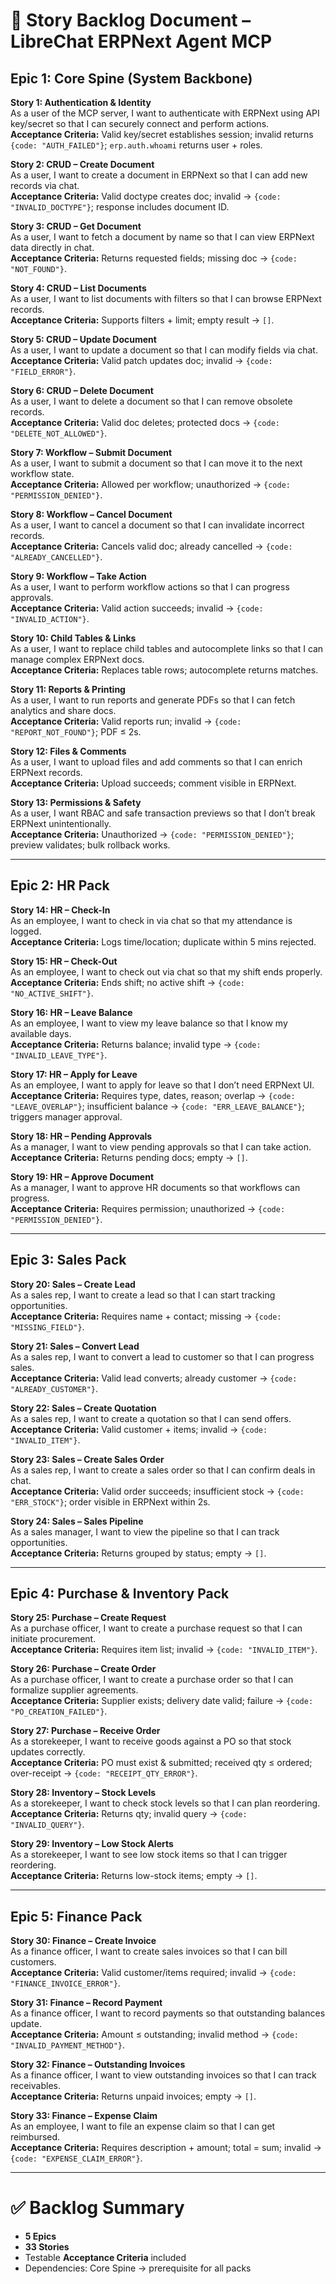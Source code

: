 # 📂 Story Backlog Document – LibreChat ERPNext Agent MCP

## Epic 1: Core Spine (System Backbone)

**Story 1: Authentication & Identity**  
As a user of the MCP server, I want to authenticate with ERPNext using API key/secret so that I can securely connect and perform actions.  
**Acceptance Criteria:** Valid key/secret establishes session; invalid returns `{code: "AUTH_FAILED"}`; `erp.auth.whoami` returns user + roles.

**Story 2: CRUD – Create Document**  
As a user, I want to create a document in ERPNext so that I can add new records via chat.  
**Acceptance Criteria:** Valid doctype creates doc; invalid → `{code: "INVALID_DOCTYPE"}`; response includes document ID.

**Story 3: CRUD – Get Document**  
As a user, I want to fetch a document by name so that I can view ERPNext data directly in chat.  
**Acceptance Criteria:** Returns requested fields; missing doc → `{code: "NOT_FOUND"}`.

**Story 4: CRUD – List Documents**  
As a user, I want to list documents with filters so that I can browse ERPNext records.  
**Acceptance Criteria:** Supports filters + limit; empty result → `[]`.

**Story 5: CRUD – Update Document**  
As a user, I want to update a document so that I can modify fields via chat.  
**Acceptance Criteria:** Valid patch updates doc; invalid → `{code: "FIELD_ERROR"}`.

**Story 6: CRUD – Delete Document**  
As a user, I want to delete a document so that I can remove obsolete records.  
**Acceptance Criteria:** Valid doc deletes; protected docs → `{code: "DELETE_NOT_ALLOWED"}`.

**Story 7: Workflow – Submit Document**  
As a user, I want to submit a document so that I can move it to the next workflow state.  
**Acceptance Criteria:** Allowed per workflow; unauthorized → `{code: "PERMISSION_DENIED"}`.

**Story 8: Workflow – Cancel Document**  
As a user, I want to cancel a document so that I can invalidate incorrect records.  
**Acceptance Criteria:** Cancels valid doc; already cancelled → `{code: "ALREADY_CANCELLED"}`.

**Story 9: Workflow – Take Action**  
As a user, I want to perform workflow actions so that I can progress approvals.  
**Acceptance Criteria:** Valid action succeeds; invalid → `{code: "INVALID_ACTION"}`.

**Story 10: Child Tables & Links**  
As a user, I want to replace child tables and autocomplete links so that I can manage complex ERPNext docs.  
**Acceptance Criteria:** Replaces table rows; autocomplete returns matches.

**Story 11: Reports & Printing**  
As a user, I want to run reports and generate PDFs so that I can fetch analytics and share docs.  
**Acceptance Criteria:** Valid reports run; invalid → `{code: "REPORT_NOT_FOUND"}`; PDF ≤ 2s.

**Story 12: Files & Comments**  
As a user, I want to upload files and add comments so that I can enrich ERPNext records.  
**Acceptance Criteria:** Upload succeeds; comment visible in ERPNext.

**Story 13: Permissions & Safety**  
As a user, I want RBAC and safe transaction previews so that I don’t break ERPNext unintentionally.  
**Acceptance Criteria:** Unauthorized → `{code: "PERMISSION_DENIED"}`; preview validates; bulk rollback works.

---

## Epic 2: HR Pack

**Story 14: HR – Check-In**  
As an employee, I want to check in via chat so that my attendance is logged.  
**Acceptance Criteria:** Logs time/location; duplicate within 5 mins rejected.

**Story 15: HR – Check-Out**  
As an employee, I want to check out via chat so that my shift ends properly.  
**Acceptance Criteria:** Ends shift; no active shift → `{code: "NO_ACTIVE_SHIFT"}`.

**Story 16: HR – Leave Balance**  
As an employee, I want to view my leave balance so that I know my available days.  
**Acceptance Criteria:** Returns balance; invalid type → `{code: "INVALID_LEAVE_TYPE"}`.

**Story 17: HR – Apply for Leave**  
As an employee, I want to apply for leave so that I don’t need ERPNext UI.  
**Acceptance Criteria:** Requires type, dates, reason; overlap → `{code: "LEAVE_OVERLAP"}`; insufficient balance → `{code: "ERR_LEAVE_BALANCE"}`; triggers manager approval.

**Story 18: HR – Pending Approvals**  
As a manager, I want to view pending approvals so that I can take action.  
**Acceptance Criteria:** Returns pending docs; empty → `[]`.

**Story 19: HR – Approve Document**  
As a manager, I want to approve HR documents so that workflows can progress.  
**Acceptance Criteria:** Requires permission; unauthorized → `{code: "PERMISSION_DENIED"}`.

---

## Epic 3: Sales Pack

**Story 20: Sales – Create Lead**  
As a sales rep, I want to create a lead so that I can start tracking opportunities.  
**Acceptance Criteria:** Requires name + contact; missing → `{code: "MISSING_FIELD"}`.

**Story 21: Sales – Convert Lead**  
As a sales rep, I want to convert a lead to customer so that I can progress sales.  
**Acceptance Criteria:** Valid lead converts; already customer → `{code: "ALREADY_CUSTOMER"}`.

**Story 22: Sales – Create Quotation**  
As a sales rep, I want to create a quotation so that I can send offers.  
**Acceptance Criteria:** Valid customer + items; invalid → `{code: "INVALID_ITEM"}`.

**Story 23: Sales – Create Sales Order**  
As a sales rep, I want to create a sales order so that I can confirm deals in chat.  
**Acceptance Criteria:** Valid order succeeds; insufficient stock → `{code: "ERR_STOCK"}`; order visible in ERPNext within 2s.

**Story 24: Sales – Sales Pipeline**  
As a sales manager, I want to view the pipeline so that I can track opportunities.  
**Acceptance Criteria:** Returns grouped by status; empty → `[]`.

---

## Epic 4: Purchase & Inventory Pack

**Story 25: Purchase – Create Request**  
As a purchase officer, I want to create a purchase request so that I can initiate procurement.  
**Acceptance Criteria:** Requires item list; invalid → `{code: "INVALID_ITEM"}`.

**Story 26: Purchase – Create Order**  
As a purchase officer, I want to create a purchase order so that I can formalize supplier agreements.  
**Acceptance Criteria:** Supplier exists; delivery date valid; failure → `{code: "PO_CREATION_FAILED"}`.

**Story 27: Purchase – Receive Order**  
As a storekeeper, I want to receive goods against a PO so that stock updates correctly.  
**Acceptance Criteria:** PO must exist & submitted; received qty ≤ ordered; over-receipt → `{code: "RECEIPT_QTY_ERROR"}`.

**Story 28: Inventory – Stock Levels**  
As a storekeeper, I want to check stock levels so that I can plan reordering.  
**Acceptance Criteria:** Returns qty; invalid query → `{code: "INVALID_QUERY"}`.

**Story 29: Inventory – Low Stock Alerts**  
As a storekeeper, I want to see low stock items so that I can trigger reordering.  
**Acceptance Criteria:** Returns low-stock items; empty → `[]`.

---

## Epic 5: Finance Pack

**Story 30: Finance – Create Invoice**  
As a finance officer, I want to create sales invoices so that I can bill customers.  
**Acceptance Criteria:** Valid customer/items required; invalid → `{code: "FINANCE_INVOICE_ERROR"}`.

**Story 31: Finance – Record Payment**  
As a finance officer, I want to record payments so that outstanding balances update.  
**Acceptance Criteria:** Amount ≤ outstanding; invalid method → `{code: "INVALID_PAYMENT_METHOD"}`.

**Story 32: Finance – Outstanding Invoices**  
As a finance officer, I want to view outstanding invoices so that I can track receivables.  
**Acceptance Criteria:** Returns unpaid invoices; empty → `[]`.

**Story 33: Finance – Expense Claim**  
As an employee, I want to file an expense claim so that I can get reimbursed.  
**Acceptance Criteria:** Requires description + amount; total = sum; invalid → `{code: "EXPENSE_CLAIM_ERROR"}`.

---

# ✅ Backlog Summary
- **5 Epics**
- **33 Stories**
- Testable **Acceptance Criteria** included
- Dependencies: Core Spine → prerequisite for all packs